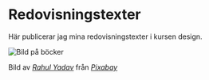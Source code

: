 ---
---
Redovisningstexter
=========================

Här publicerar jag mina redovisningstexter i kursen design.

<img src="img/minimalistic/web-design.jpg" 
        id = "rapport_img"
        alt="Bild på böcker">

Bild av *[Rahul Yadav](https://pixabay.com/users/rahu-4725201/?utm_source=link-attribution&amp;utm_medium=referral&amp;utm_campaign=image&amp;utm_content=2906159)* från *[Pixabay](https://pixabay.com/?utm_source=link-attribution&amp;utm_medium=referral&amp;utm_campaign=image&amp;utm_content=2906159)*
